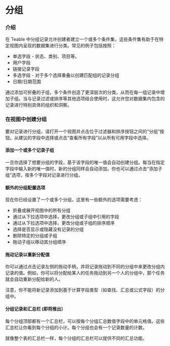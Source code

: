 # 分组

### 介绍

在 Teable 中分组记录允许创建者建立一个或多个条件集，这些条件集有助于在特定视图内呈现的数据集进行分类。常见的例子包括按照：

* 单选字段 - 状态、类别、项目等。
* 用户字段
* 链接记录字段
* 多选字段 - 对于多个选择重叠以创建匹配组的记录分组
* 日期/日期范围

通过添加可折叠的子组，多个条件创造了更深层次的分类，从而在每一组记录中增加子组。当与记录过滤或排序等其他选项结合使用时，这允许您对数据集内包含的记录进行特别具体的组织和洞察。

### 在视图中创建分组

要对记录进行分组，请打开一个视图并点击位于过滤器和排序按钮之间的“分组”按钮。从建议的字段中选择或点击“查看所有字段”以从所有可用字段中选择。

#### 添加一个或多个记录子组

一旦你选择了想要分组的字段，基于该字段的唯一值会自动创建分组。每当在指定字段中输入新的唯一值时，新的分组同样会自动添加。你也可以通过点击“添加子组”选项，按多个字段对记录进行分组。

#### 额外的分组配置选项

现在你已经设置了一个或多个分组，这里有一些额外的选项需要考虑：

* 折叠或展开视图中的所有分组
* 通过从下拉选项中选择，更改分组或子组中引用的字段
* 通过从下拉选项中选择，更改分组或子组的排序顺序
* 选择是否显示或隐藏没有记录的分组
* 删除特定的分组或子组
* 拖动子组以移动其分组顺序

#### 拖动记录以重新分配值

你可以通过点击记录左侧的拖动手柄，并将记录拖动到不同的分组中来更改分组内记录的值。例如，你可以将分配给某人的任务拖动到另一个人的分组中，那个任务就会自动重新分配给新的人。

注意，你不能将新记录添加到基于计算字段类型（如查找、汇总或公式字段）的分组中。

#### 分组记录和汇总栏 (即将推出）

每个分组顶部都有一个汇总栏，可以按每个分组汇总数值字段中的单元格值。这些汇总栏让你看到每个分组的小计。每个分组也会有一个记录数量的计数。

就像整个表的汇总栏一样，每个分组的汇总栏可以提供不同的汇总功能。
